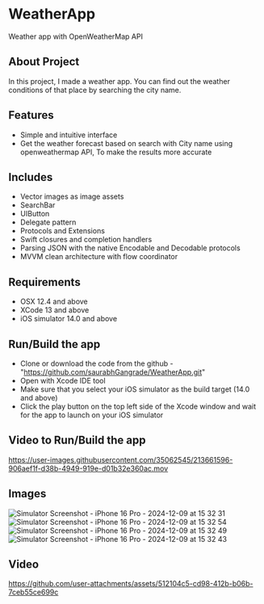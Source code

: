 # WeatherApp
Weather app with OpenWeatherMap API

## About Project
In this project, I made a weather app. You can find out the weather conditions of that place by searching the city name.


## Features
- Simple and intuitive interface
- Get the weather forecast based on search with City name using openweathermap API, To make the results more accurate


## Includes

* Vector images as image assets
* SearchBar
* UIButton
* Delegate pattern
* Protocols and Extensions
* Swift closures and completion handlers
* Parsing JSON with the native Encodable and Decodable protocols 
* MVVM clean architecture with flow coordinator

##  Requirements

* OSX 12.4 and above <br>
* XCode 13 and above
* iOS simulator 14.0 and above

##  Run/Build the app
* Clone or download the code from the github - "https://github.com/saurabhGangrade/WeatherApp.git"
* Open with Xcode IDE tool
* Make sure that you select your iOS simulator as the build target (14.0 and above)
* Click the play button on the top left side of the Xcode window and wait for the app to launch on your iOS simulator

##  Video to Run/Build the app

https://user-images.githubusercontent.com/35062545/213661596-906aef1f-d38b-4949-919e-d01b32e360ac.mov



## Images
![Simulator Screenshot - iPhone 16 Pro - 2024-12-09 at 15 32 31](https://github.com/user-attachments/assets/72247027-355c-4b38-8601-641e99e33419)
![Simulator Screenshot - iPhone 16 Pro - 2024-12-09 at 15 32 54](https://github.com/user-attachments/assets/9886ed25-1735-40a5-aaf3-d32e17815909)
![Simulator Screenshot - iPhone 16 Pro - 2024-12-09 at 15 32 49](https://github.com/user-attachments/assets/4fd7f4b6-72fd-4de9-9cf6-cf62661cc0c8)
![Simulator Screenshot - iPhone 16 Pro - 2024-12-09 at 15 32 43](https://github.com/user-attachments/assets/fd2318a8-a2b7-4e3c-b550-718eede3b346)

## Video
https://github.com/user-attachments/assets/512104c5-cd98-412b-b06b-7ceb55ce699c



